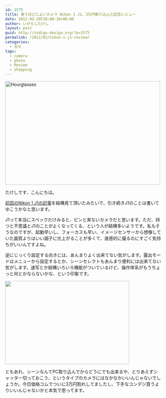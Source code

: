 ```yaml
---
id: 1575
title: 使うほどによいカメラ Nikon 1 J1、3万円割り込んだ記念レビュー
date: 2012-02-20T10:00:10+00:00
author: いがらしたけし
layout: post
guid: http://indigo-design.org/?p=1575
permalink: /2012/02/nikon-1-j1-review/
categories:
  - 日々
tags:
  - camera
  - photo
  - Review
  - shopping
---
```

<a href="http://www.flickr.com/photos/takeshi81/6836222489/" title="Hourglasses by Takeshi+81, on Flickr"><img src="http://farm8.staticflickr.com/7021/6836222489_1100de1a31.jpg" width="500" height="334" alt="Hourglasses"></a>

たけしです、こんにちは。

<a href="https://indigo-design.org/2012/01/nikon-1-j1/">前回のNikon 1 J1の記事</a>を結構見て頂いたみたいで、引き続きJ1のことは書いてゆこうかなと思います。

J1って本当にスペックだけみると、ピンと来ないカメラだと思います。ただ、持つと不思議とJ1のことがよくなってくる、という人が結構多いようです。私もそうなのですが、起動早いし、フォーカスも早い、イメージセンサーから想像していた画質よりはいい調子に仕上がることが多くて、直感的に撮るのにすごく気持ちがいいんですよね。

逆にじっくり設定する向きには、あんまりよく出来てない気がします。露出モードはメニューから設定するとか、シーンセレクトもあんまり便利には出来てない気がします。速写とか結構いろいろ機能がついているけど、操作体系がもうちょっと何とかならないかな、という印象です。

<a href="https://picasaweb.google.com/lh/photo/jpNRuSgxPOXKP5bjPZx89WKlwn4Fkij7EkaYhPDln_g?feat=embedwebsite"><img src="https://lh3.googleusercontent.com/-17Z2Ui3jPwo/T0FRFqN3LwI/AAAAAAAAAYM/-dsligeyvxQ/s400/_DSC0051.jpg" height="268" width="400" /></a>

ともあれ、シーンなんてPC取り込んでからどうにでも出来るや、とりあえずシャッター切っておこう、というタイプのカメラにはなかなかいいんじゃないでしょうか。今日価格コムでついに3万円割れしてましたし、下手なコンデジ買うよりいいんじゃないかと本気で思ってます。

